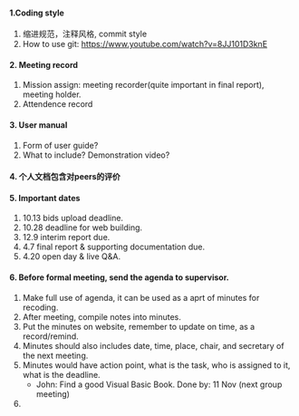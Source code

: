 #### 1.Coding style

1. 缩进规范，注释风格, commit style
2. How to use git: https://www.youtube.com/watch?v=8JJ101D3knE

#### 2. Meeting record

1. Mission assign: meeting recorder(quite important in final report), meeting holder.
2. Attendence record

#### 3. User manual

1. Form of user guide?
2. What to include? Demonstration video?

#### 4. 个人文档包含对peers的评价

#### 5. Important dates

1. 10.13 bids upload deadline.
2. 10.28 deadline for web building.
3. 12.9 interim report due.
4. 4.7 final report & supporting documentation due.
5. 4.20 open day & live Q&A.



#### 6. Before formal meeting, send the agenda to supervisor.

1. Make full use of agenda, it can be used as a aprt of minutes for recoding.
2. After meeting, compile notes into minutes.
3. Put the minutes on website, remember to update on time, as a record/remind.
4. Minutes should also includes date, time, place, chair, and secretary of the next meeting.
5. Minutes would have action point, what is the task, who is assigned to it, what is the deadline. 
   - John: Find a good Visual Basic Book. Done by: 11 Nov (next group meeting)
6. 
